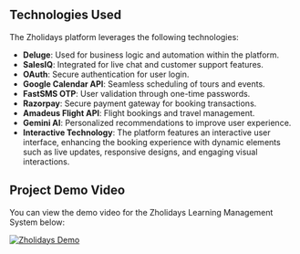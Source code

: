 ## Technologies Used

The Zholidays platform leverages the following technologies:

- **Deluge**: Used for business logic and automation within the platform.
- **SalesIQ**: Integrated for live chat and customer support features.
- **OAuth**: Secure authentication for user login.
- **Google Calendar API**: Seamless scheduling of tours and events.
- **FastSMS OTP**: User validation through one-time passwords.
- **Razorpay**: Secure payment gateway for booking transactions.
- **Amadeus Flight API**: Flight bookings and travel management.
- **Gemini AI**: Personalized recommendations to improve user experience.
- **Interactive Technology**: The platform features an interactive user interface, enhancing the booking experience with dynamic elements such as live updates, responsive designs, and engaging visual interactions.

## Project Demo Video

You can view the demo video for the Zholidays Learning Management System below:

[![Zholidays Demo](https://images.unsplash.com/photo-1613980711541-b5d9e44f24c1?crop=entropy&cs=tinysrgb&fit=max&ixid=MnwzNjUyOXwwfDF8c2VhcmNofDh8fHRvdXIlMjBwYWNrYWdlfGVufDB8fHx8fDE2NTk0OTQ0NTg&ixlib=rb-1.2.1&q=80&w=1080)](https://drive.google.com/file/d/1miRhDPQkxUmWEHL8Ve1u1qaqVtuIY6HD/view)
